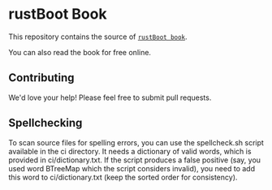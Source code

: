 
# rustBoot Book

This repository contains the source of [`rustBoot book`](https://nihalpasham.github.io/rustBoot-book/index.html).

You can also read the book for free online. 

## Contributing

We'd love your help! Please feel free to submit pull requests.

## Spellchecking

To scan source files for spelling errors, you can use the spellcheck.sh script available in the ci directory. It needs a dictionary of valid words, which is provided in ci/dictionary.txt. If the script produces a false positive (say, you used word BTreeMap which the script considers invalid), you need to add this word to ci/dictionary.txt (keep the sorted order for consistency).